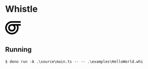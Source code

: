 # Whistle
<img src = "logo.svg" width = "10%">
 
## Running

`$ deno run -A .\source\main.ts -- -- .\examples\HelloWorld.whi`
